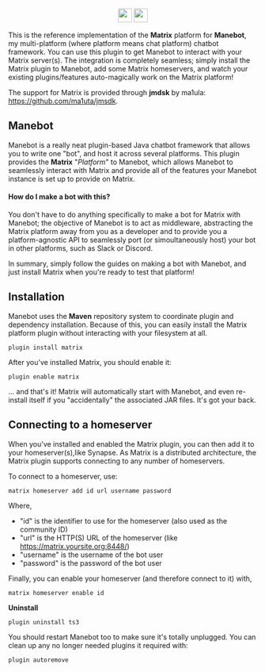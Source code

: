 <p align="center">
  <br/>
  <a href="https://discord.gg/qJPzQX3"><img height="28" src="https://img.shields.io/discord/563010101254815776.svg?label=Discord&logo=discord&style=for-the-badge"></a> <img height="28" src="https://img.shields.io/github/issues/manebot/discord.svg?style=for-the-badge">
</p>

This is the reference implementation of the **Matrix** platform for **Manebot**, my multi-platform (where platform means chat platform) chatbot framework. You can use this plugin to get Manebot to interact with your Matrix server(s).  The integration is completely seamless; simply install the Matrix plugin to Manebot, add some Matrix homeservers, and watch your existing plugins/features auto-magically work on the Matrix platform!

The support for Matrix is provided through **jmdsk** by ma1ula: https://github.com/ma1uta/jmsdk.

## Manebot

Manebot is a really neat plugin-based Java chatbot framework that allows you to write one "bot", and host it across several platforms. This plugin provides the **Matrix** "*Platform*" to Manebot, which allows Manebot to seamlessly interact with Matrix and provide all of the features your Manebot instance is set up to provide on Matrix.

#### How do I make a bot with this?

You don't have to do anything specifically to make a bot for Matrix with Manebot; the objective of Manebot is to act as middleware, abstracting the Matrix platform away from you as a developer and to provide you a platform-agnostic API to seamlessly port (or simoultaneously host) your bot in other platforms, such as Slack or Discord.

In summary, simply follow the guides on making a bot with Manebot, and just install Matrix when you're ready to test that platform!

## Installation

Manebot uses the **Maven** repository system to coordinate plugin and dependency installation. Because of this, you can easily install the Matrix platform plugin without interacting with your filesystem at all.

```
plugin install matrix
```

After you've installed Matrix, you should enable it:

```
plugin enable matrix
```

... and that's it! Matrix will automatically start with Manebot, and even re-install itself if you "accidentally" the associated JAR files. It's got your back.

## Connecting to a homeserver

When you've installed and enabled the Matrix plugin, you can then add it to your homeserver(s),like Synapse.  As Matrix is a distributed architecture, the Matrix plugin supports connecting to any number of homeservers.

To connect to a homeserver, use:

```
matrix homeserver add id url username password
```

Where,
 - "id" is the identifier to use for the homeserver (also used as the community ID)
 - "url" is the HTTP(S) URL of the homeserver (like https://matrix.yoursite.org:8448/)
 - "username" is the username of the bot user
 - "password" is the password of the bot user
 
Finally, you can enable your homeserver (and therefore connect to it) with,

```
matrix homeserver enable id
```

**Uninstall**

```
plugin uninstall ts3
```

You should restart Manebot too to make sure it's totally unplugged. You can clean up any no longer needed plugins it required with:

```
plugin autoremove
```
